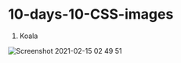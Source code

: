 # 10-days-10-CSS-images

01. Koala

![Screenshot 2021-02-15 02 49 51](https://user-images.githubusercontent.com/24686636/107892989-947d7100-6f39-11eb-9ab5-afb25d9e3246.png)
